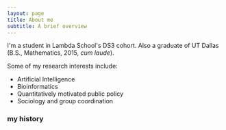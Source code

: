 ```yaml
---
layout: page
title: About me
subtitle: A brief overview
---
```


I'm a student in Lambda School's DS3 cohort. Also a graduate of UT Dallas (B.S., Mathematics, 2015, *cum laude*). 

Some of my research interests include:

- Artificial Intelligence
- Bioinformatics
- Quantitatively motivated public policy
- Sociology and group coordination

### my history
